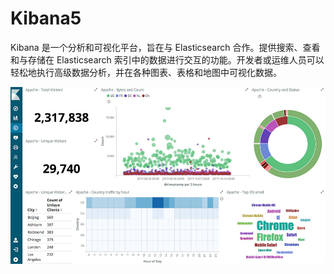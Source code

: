 # Kibana5

Kibana 是一个分析和可视化平台，旨在与 Elasticsearch 合作。提供搜索、查看和与存储在 Elasticsearch 索引中的数据进行交互的功能。开发者或运维人员可以轻松地执行高级数据分析，并在各种图表、表格和地图中可视化数据。

![](/assets/import13.png)


